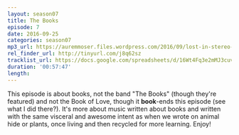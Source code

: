 ```yaml
---
layout: season07
title: The Books
episode: 7
date: 2016-09-25
categories: season07
mp3_url: https://auremmoser.files.wordpress.com/2016/09/lost-in-stereo-9-25-16.mp3
rel_finder_url: http://tinyurl.com/j8q62sz
tracklist_url: https://docs.google.com/spreadsheets/d/16Wt4Fq3e2mMJ3cuv7RzLBnIbtC8Dz3_Jaru6sql-Gxs/edit?ts=5787e9db#gid=1255938235
duration: '00:57:47'
length:
---
```


This episode is about books, not the band "The Books" (though they're featured) and not the Book of Love, though it <strong>book</strong>-ends this episode (see what I did there?). It's more about music written about books and written with the same visceral and awesome intent as when we wrote on animal hide or plants, once living and then recycled for more learning. Enjoy!